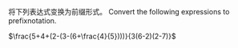 将下列表达式变换为前缀形式。
Convert the following expressions to prefixnotation.

$\frac{5+4+(2-(3-(6+\frac{4}{5})))}{3(6-2)(2-7)}$
